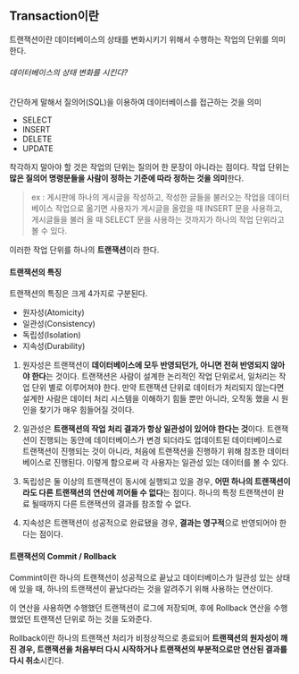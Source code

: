 ## Transaction이란
트랜잭션이란 데이터베이스의 상태를 변화시키기 위해서 수행하는 작업의 단위를 의미한다.

###### 데이터베이스의 상태 변화를 시킨다?
간단하게 말해서 질의어(SQL)을 이용하여 데이터베이스를 접근하는 것을 의미
- SELECT
- INSERT
- DELETE
- UPDATE

착각하지 말아야 할 것은 작업의 단위는 질의어 한 문장이 아니라는 점이다. 작업 단위는 **많은 질의어 명령문들을 사람이 정하는 기준에 따라 정하는 것을 의미**한다.

> ex : 게시판에 하나의 게시글을 작성하고, 작성한 글들을 불러오는 작업을 데이터베이스 작업으로 옮기면 
사용자가 게시글을 올렸을 때 INSERT 문을 사용하고, 게시글들을 불러 올 때 SELECT 문을 사용하는 것까지가 하나의 작업 단위라고 볼 수 있다.


이러한 작업 단위를 하나의 **트랜잭션**이라 한다.


#### 트랜잭션의 특징
트랜잭션의 특징은 크게 4가지로 구분된다.

- 원자성(Atomicity)
- 일관성(Consistency)
- 독립성(Isolation)
- 지속성(Durability)

1. 원자성은 트랜잭션이 **데이터베이스에 모두 반영되던가, 아니면 전혀 반영되지 않아야 한다**는 것이다. 트랜잭션은 사람이 설계한 논리적인 작업 단위로서, 일처리는 작업 단위 별로 이루어져야 한다.
만약 트랜잭션 단위로 데이터가 처리되지 않는다면 설계한 사람은 데이터 처리 시스템을 이해하기 힘들 뿐만 아니라, 오작동 했을 시 원인을 찾기가 매우 힘들어질 것이다.

2. 일관성은 **트랜잭션의 작업 처리 결과가 항상 일관성이 있어야 한다는 것**이다. 트랜잭션이 진행되는 동안에 데이터베이스가 변경 되더라도 업데이트된 데이터베이스로 트랜잭션이 진행되는 것이 아니라, 
처음에 트랜잭션을 진행하기 위해 참조한 데이터베이스로 진행된다. 이렇게 함으로써 각 사용자는 일관성 있는 데이터를 볼 수 있다.

3. 독립성은 둘 이상의 트랜잭션이 동시에 실행되고 있을 경우, **어떤 하나의 트랜잭션이라도 다른 트랜잭션의 연산에 끼어들 수 없다**는 점이다. 하나의 특정 트랜잭션이 완료 될때까지 다른 트랜잭션의 결과를 참조할 수 없다.

4. 지속성은 트랜잭션이 성공적으로 완료됐을 경우, **결과는 영구적**으로 반영되어야 한다는 점이다.



#### 트랜잭션의 Commit / Rollback
Commint이란 하나의 트랜잭션이 성공적으로 끝났고 데이터베이스가 일관성 있는 상태에 있을 때, 하나의 트랜잭션이 끝났다라는 것을 알려주기 위해 사용하는 연산이다.

이 연산을 사용하면 수행했던 트랜잭션이 로그에 저장되며, 후에 Rollback 연산을 수행했었던 트랜잭션 단위로 하는 것을 도와준다.

Rollback이란 하나의 트랜잭션 처리가 비정상적으로 종료되어 **트랜잭션의 원자성이 깨진 경우, 트랜잭션을 처음부터 다시 시작하거나 트랜잭션의 부분적으로만 연산된 결과를 다시 취소**시킨다.
